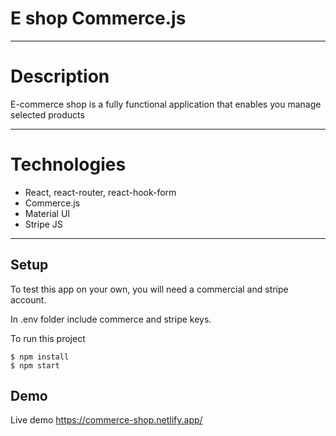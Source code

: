 # E shop Commerce.js 

---

# Description


E-commerce shop is a fully functional application that enables you manage selected products

---

# Technologies

- React, react-router, react-hook-form
- Commerce.js
- Material UI
- Stripe JS

---

## Setup

To test this app on your own, you will need a commercial and stripe account.

In .env folder include commerce and stripe keys.

To run this project

```
$ npm install
$ npm start
```

## Demo

Live demo https://commerce-shop.netlify.app/

